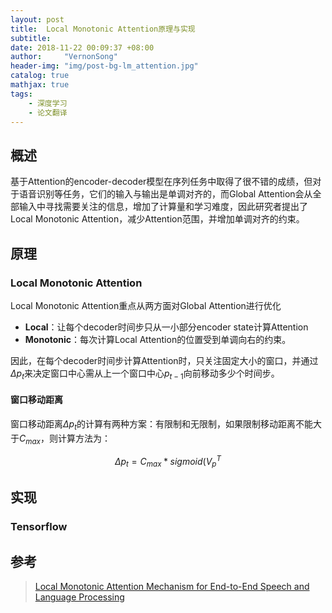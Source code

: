 ```yaml
---
layout: post
title:  Local Monotonic Attention原理与实现
subtitle: 
date: 2018-11-22 00:09:37 +08:00
author:     "VernonSong"
header-img: "img/post-bg-lm_attention.jpg"
catalog: true
mathjax: true
tags:
    - 深度学习
    - 论文翻译
---
```


## 概述
基于Attention的encoder-decoder模型在序列任务中取得了很不错的成绩，但对于语音识别等任务，它们的输入与输出是单调对齐的，而Global Attention会从全部输入中寻找需要关注的信息，增加了计算量和学习难度，因此研究者提出了Local Monotonic Attention，减少Attention范围，并增加单调对齐的约束。

## 原理 
### Local Monotonic Attention
Local Monotonic Attention重点从两方面对Global Attention进行优化
-  **Local**：让每个decoder时间步只从一小部分encoder state计算Attention
- **Monotonic**：每次计算Local Attention的位置受到单调向右的约束。

因此，在每个decoder时间步计算Attention时，只关注固定大小的窗口，并通过$\Delta p_t$来决定窗口中心需从上一个窗口中心$p_{t-1}$向前移动多少个时间步。

#### 窗口移动距离
窗口移动距离$\Delta p_t$的计算有两种方案：有限制和无限制，如果限制移动距离不能大于$C_{max}$，则计算方法为：

$$
\Delta p_t = C_{max} * sigmoid(V_p ^T
$$





## 实现
### Tensorflow

## 参考
> [Local Monotonic Attention Mechanism for End-to-End Speech and Language Processing](https://arxiv.org/pdf/1705.08091.pdf)